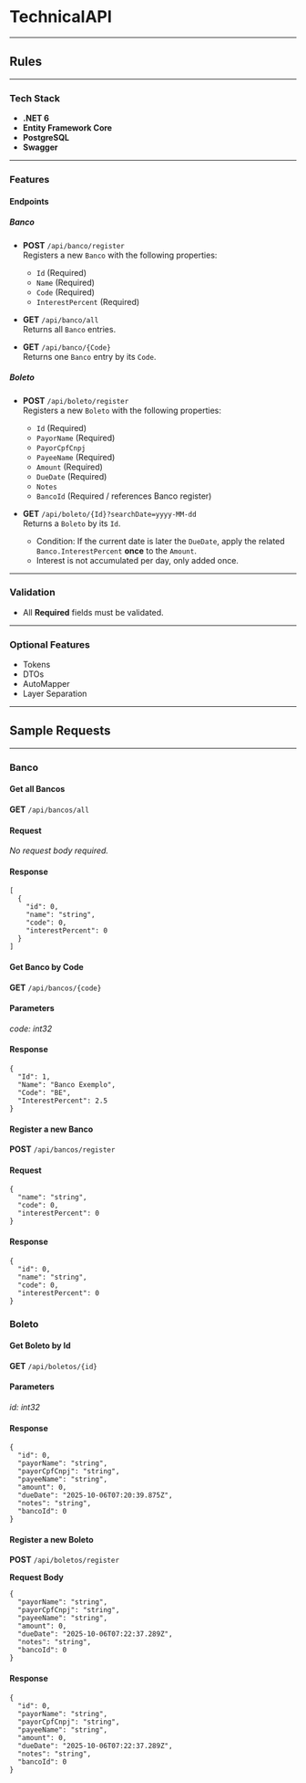 # TechnicalAPI

---

## Rules

---

### Tech Stack
- **.NET 6**
- **Entity Framework Core**
- **PostgreSQL**
- **Swagger**

---

### Features

#### Endpoints

##### Banco
- **POST** `/api/banco/register`  
  Registers a new `Banco` with the following properties:
  - `Id` (Required)  
  - `Name` (Required)  
  - `Code` (Required)  
  - `InterestPercent` (Required)  

- **GET** `/api/banco/all`  
  Returns all `Banco` entries.  

- **GET** `/api/banco/{Code}`  
  Returns one `Banco` entry by its `Code`.  

##### Boleto
- **POST** `/api/boleto/register`  
  Registers a new `Boleto` with the following properties:
  - `Id` (Required)  
  - `PayorName` (Required)  
  - `PayorCpfCnpj`  
  - `PayeeName` (Required)  
  - `Amount` (Required)  
  - `DueDate` (Required)  
  - `Notes`  
  - `BancoId` (Required / references Banco register)  

- **GET** `/api/boleto/{Id}?searchDate=yyyy-MM-dd`  
  Returns a `Boleto` by its `Id`.  
  - Condition: If the current date is later the `DueDate`, apply the related `Banco.InterestPercent` **once** to the `Amount`.  
  - Interest is not accumulated per day, only added once.  

---

### Validation
- All **Required** fields must be validated.

---

### Optional Features
- Tokens
- DTOs
- AutoMapper
- Layer Separation

---

## Sample Requests

---

### Banco

#### Get all Bancos

**GET** `/api/bancos/all`

#### Request
_No request body required._

#### Response
````````
[
  {
    "id": 0,
    "name": "string",
    "code": 0,
    "interestPercent": 0
  }
]
````````

#### Get Banco by Code

**GET** `/api/bancos/{code}`

#### Parameters
_code: int32_

#### Response
````````
{
  "Id": 1,
  "Name": "Banco Exemplo",
  "Code": "BE",
  "InterestPercent": 2.5
}
````````

#### Register a new Banco

**POST** `/api/bancos/register`

#### Request
````````
{
  "name": "string",
  "code": 0,
  "interestPercent": 0
}
````````

#### Response
````````
{
  "id": 0,
  "name": "string",
  "code": 0,
  "interestPercent": 0
}
````````

### Boleto

#### Get Boleto by Id

**GET** `/api/boletos/{id}`

#### Parameters
_id: int32_

#### Response
````````
{
  "id": 0,
  "payorName": "string",
  "payorCpfCnpj": "string",
  "payeeName": "string",
  "amount": 0,
  "dueDate": "2025-10-06T07:20:39.875Z",
  "notes": "string",
  "bancoId": 0
}
````````

#### Register a new Boleto

**POST** `/api/boletos/register`

**Request Body**
````````
{
  "payorName": "string",
  "payorCpfCnpj": "string",
  "payeeName": "string",
  "amount": 0,
  "dueDate": "2025-10-06T07:22:37.289Z",
  "notes": "string",
  "bancoId": 0
}
````````

#### Response
````````
{
  "id": 0,
  "payorName": "string",
  "payorCpfCnpj": "string",
  "payeeName": "string",
  "amount": 0,
  "dueDate": "2025-10-06T07:22:37.289Z",
  "notes": "string",
  "bancoId": 0
}
````````
